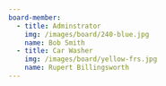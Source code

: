 ```yaml
---
board-member:
  - title: Adminstrator
    img: /images/board/240-blue.jpg
    name: Bob Smith
  - title: Car Washer
    img: /images/board/yellow-frs.jpg
    name: Rupert Billingsworth
---
```

